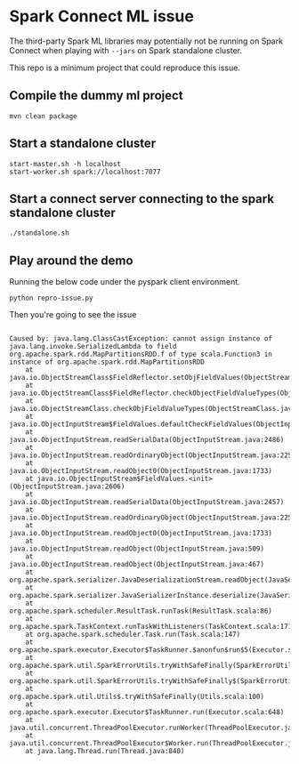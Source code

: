 # Spark Connect ML issue

The third-party Spark ML libraries may potentially not be running
on Spark Connect when playing with ``--jars`` on Spark standalone cluster.

This repo is a minimum project that could reproduce this issue.

## Compile the dummy ml project

```shell
mvn clean package
```

## Start a standalone cluster

```shell
start-master.sh -h localhost
start-worker.sh spark://localhost:7077
```

## Start a connect server connecting to the spark standalone cluster

```
./standalone.sh
```

## Play around the demo

Running the below code under the pyspark client environment.

```shell
python repro-issue.py
```
Then you're going to see the issue

``` console

Caused by: java.lang.ClassCastException: cannot assign instance of java.lang.invoke.SerializedLambda to field org.apache.spark.rdd.MapPartitionsRDD.f of type scala.Function3 in instance of org.apache.spark.rdd.MapPartitionsRDD
	at java.io.ObjectStreamClass$FieldReflector.setObjFieldValues(ObjectStreamClass.java:2096)
	at java.io.ObjectStreamClass$FieldReflector.checkObjectFieldValueTypes(ObjectStreamClass.java:2060)
	at java.io.ObjectStreamClass.checkObjFieldValueTypes(ObjectStreamClass.java:1347)
	at java.io.ObjectInputStream$FieldValues.defaultCheckFieldValues(ObjectInputStream.java:2679)
	at java.io.ObjectInputStream.readSerialData(ObjectInputStream.java:2486)
	at java.io.ObjectInputStream.readOrdinaryObject(ObjectInputStream.java:2257)
	at java.io.ObjectInputStream.readObject0(ObjectInputStream.java:1733)
	at java.io.ObjectInputStream$FieldValues.<init>(ObjectInputStream.java:2606)
	at java.io.ObjectInputStream.readSerialData(ObjectInputStream.java:2457)
	at java.io.ObjectInputStream.readOrdinaryObject(ObjectInputStream.java:2257)
	at java.io.ObjectInputStream.readObject0(ObjectInputStream.java:1733)
	at java.io.ObjectInputStream.readObject(ObjectInputStream.java:509)
	at java.io.ObjectInputStream.readObject(ObjectInputStream.java:467)
	at org.apache.spark.serializer.JavaDeserializationStream.readObject(JavaSerializer.scala:88)
	at org.apache.spark.serializer.JavaSerializerInstance.deserialize(JavaSerializer.scala:136)
	at org.apache.spark.scheduler.ResultTask.runTask(ResultTask.scala:86)
	at org.apache.spark.TaskContext.runTaskWithListeners(TaskContext.scala:171)
	at org.apache.spark.scheduler.Task.run(Task.scala:147)
	at org.apache.spark.executor.Executor$TaskRunner.$anonfun$run$5(Executor.scala:645)
	at org.apache.spark.util.SparkErrorUtils.tryWithSafeFinally(SparkErrorUtils.scala:80)
	at org.apache.spark.util.SparkErrorUtils.tryWithSafeFinally$(SparkErrorUtils.scala:77)
	at org.apache.spark.util.Utils$.tryWithSafeFinally(Utils.scala:100)
	at org.apache.spark.executor.Executor$TaskRunner.run(Executor.scala:648)
	at java.util.concurrent.ThreadPoolExecutor.runWorker(ThreadPoolExecutor.java:1136)
	at java.util.concurrent.ThreadPoolExecutor$Worker.run(ThreadPoolExecutor.java:635)
	at java.lang.Thread.run(Thread.java:840)
```